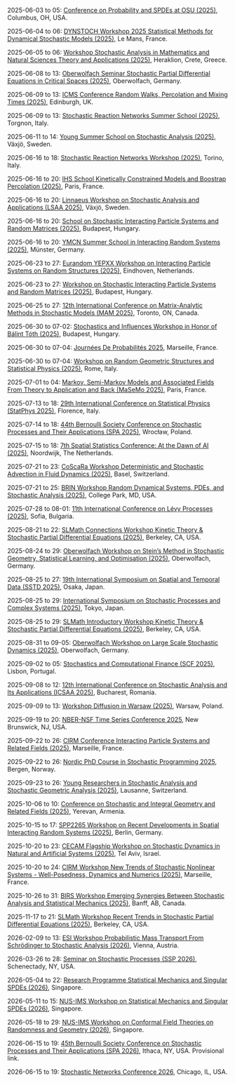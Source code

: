 2025-06-03 to 05: [Conference on Probability and SPDEs at OSU (2025)](https://u.osu.edu/spdeworkshop/ "This conference focuses on probability and stochastic partial differential equations, covering regularity theory, stochastic analysis, and numerical methods. Topics include stochastic heat equations, applications in fluid dynamics, emphasizing mathematical rigor in stochastic systems."), Columbus, OH, USA.

2025-06-04 to 06: [DYNSTOCH Workshop 2025 Statistical Methods for Dynamical Stochastic Models (2025)](https://dynstoch2025.mathnum.inrae.fr/ "DYNSTOCH 2025 focuses on statistical methods for dynamical stochastic models, covering time-series analysis, stochastic differential equations, and Bayesian inference. Topics include applications in ecology, finance, and epidemiology, emphasizing statistical tools for dynamic systems."), Le Mans, France.

2025-06-05 to 06: [Workshop Stochastic Analysis in Mathematics and Natural Sciences Theory and Applications (2025)](https://sites.google.com/view/samans2025/ "This workshop explores stochastic analysis, covering stochastic differential equations, random processes, and applications in natural sciences. Topics include stochastic modeling in physics, biology, and climate, emphasizing theoretical advancements and practical stochastic applications."), Heraklion, Crete, Greece.

2025-06-08 to 13: [Oberwolfach Seminar Stochastic Partial Differential Equations in Critical Spaces (2025)](https://www.mfo.de/occasion/2524a/www_view "This seminar focuses on stochastic partial differential equations in critical spaces, covering regularity theory and well-posedness. Topics include stochastic Navier-Stokes equations, applications in fluid dynamics, emphasizing advanced mathematical techniques for stochastic systems."), Oberwolfach, Germany.

2025-06-09 to 13: [ICMS Conference Random Walks, Percolation and Mixing Times (2025)](https://sites.google.com/view/icmsrwconf/home "This conference focuses on random walks, percolation, and mixing times, covering Markov chains, random graphs, and stochastic dynamics. Topics include mixing rates, critical phenomena, and applications in network science, emphasizing probabilistic analysis of stochastic processes."), Edinburgh, UK.

2025-06-09 to 13: [Stochastic Reaction Networks Summer School (2025)](https://constrained.polito.it/stochastic-reaction-networks-summer-school/ "This summer school focuses on stochastic reaction networks, covering chemical master equations, Gillespie algorithms, and stochastic modeling. Topics include biochemical networks, epidemic modeling, and applications in systems biology, emphasizing probabilistic simulation techniques."), Torgnon, Italy.

2025-06-11 to 14: [Young Summer School on Stochastic Analysis (2025)](https://sites.google.com/view/ysssa25 "This summer school focuses on stochastic analysis, covering stochastic calculus, martingales, and stochastic differential equations. Topics include applications in finance, physics, and biology, emphasizing foundational probabilistic techniques for young researchers in stochastic modeling."), Växjö, Sweden.

2025-06-16 to 18: [Stochastic Reaction Networks Workshop (2025)](https://constrained.polito.it/stochastic-reaction-networks-workshop/ "This workshop focuses on stochastic reaction networks, covering chemical master equations, stochastic simulations, and Markov processes. Topics include biochemical kinetics, epidemic modeling, and applications in systems biology, emphasizing probabilistic approaches to reaction dynamics."), Torino, Italy.

2025-06-16 to 20: [IHS School Kinetically Constrained Models and Boostrap Percolation (2025)](https://indico.math.cnrs.fr/event/13130/ "This school focuses on kinetically constrained models and bootstrap percolation, covering stochastic dynamics, phase transitions, and random graphs. Topics include glassy dynamics, percolation thresholds, and applications in statistical physics, emphasizing probabilistic models of constrained systems."), Paris, France.

2025-06-16 to 20: [Linnaeus Workshop on Stochastic Analysis and Applications (LSAA 2025)](https://lnu.se/en/meet-linnaeus-university/current/events/2025/konferenser/lsaa25/ "LSAA 2025 focuses on stochastic analysis, covering stochastic differential equations, random processes, and applications. Topics include stochastic control, financial modeling, and biological systems, emphasizing theoretical and applied probabilistic methods for stochastic phenomena."), Växjö, Sweden.

2025-06-16 to 20: [School on Stochastic Interacting Particle Systems and Random Matrices (2025)](https://erdoscenter.renyi.hu/events/school-stochastic-interacting-particle-systems-and-random-matrices "This school explores stochastic interacting particle systems and random matrices, covering particle dynamics, eigenvalue distributions, and probabilistic models. Topics include applications in statistical physics and integrable systems, emphasizing theoretical foundations of stochastic and matrix processes."), Budapest, Hungary.

2025-06-16 to 20: [YMCN Summer School in Interacting Random Systems (2025)](https://www.uni-muenster.de/MathematicsMuenster/events/2025/ymcn_summer-school_irs.shtml "This summer school focuses on interacting random systems, covering random walks, spin systems, and stochastic networks. Topics include phase transitions, percolation, and applications in statistical mechanics, emphasizing probabilistic modeling of complex interacting systems."), Münster, Germany.

2025-06-23 to 27: [Eurandom YEPXX Workshop on Interacting Particle Systems on Random Structures (2025)](https://www.eurandom.tue.nl/event/yepxx-interacting-particle-systems-on-random-structures/ "YEPXX 2025 focuses on interacting particle systems on random structures, covering random walks, spin systems, and stochastic networks. Topics include phase transitions, random graphs, and applications in statistical physics, emphasizing probabilistic modeling of complex systems."), Eindhoven, Netherlands.

2025-06-23 to 27: [Workshop on Stochastic Interacting Particle Systems and Random Matrices (2025)](https://erdoscenter.renyi.hu/events/workshop-stochastic-interacting-particle-systems-and-random-matrices "This workshop explores stochastic interacting particle systems and random matrices, covering particle dynamics, eigenvalue statistics, and probabilistic models. Topics include applications in statistical physics and quantum mechanics, emphasizing stochastic and matrix-based theoretical frameworks."), Budapest, Hungary.

2025-06-25 to 27: [12th International Conference on Matrix-Analytic Methods in Stochastic Models (MAM 2025)](https://sites.google.com/ontariotechu.net/mam-12-conference "MAM 2025 focuses on matrix-analytic methods in stochastic models, covering queueing theory, Markov chains, and performance analysis. Topics include network modeling, reliability analysis, and applications in telecommunications, emphasizing matrix-based probabilistic techniques."), Toronto, ON, Canada.

2025-06-30 to 07-02: [Stochastics and Influences Workshop in Honor of Bálint Tóth (2025)](https://erdoscenter.renyi.hu/events/stochastics-and-influences-workshop "This workshop honors Bálint Tóth, focusing on stochastic processes, random walks, and interacting systems. Topics include stochastic differential equations, mixing times, and applications in statistical physics, emphasizing probabilistic advancements in stochastic modeling."), Budapest, Hungary.

2025-06-30 to 07-04: [Journées De Probabilités 2025](https://www.i2m.univ-amu.fr/en/journee-de-proba-2025/ "This conference explores probability, covering stochastic processes, random graphs, and martingales. Topics include applications in statistical physics, finance, and biology, emphasizing theoretical advancements and practical applications in probabilistic modeling and analysis."), Marseille, France.

2025-06-30 to 07-04: [Workshop on Random Geometric Structures and Statistical Physics (2025)](https://sites.google.com/view/random-geometric-structures/ "This workshop focuses on random geometric structures, covering stochastic geometry, percolation, and random graphs. Topics include spatial processes, statistical mechanics, and applications in network science, emphasizing probabilistic models for geometric and physical systems."), Rome, Italy.

2025-07-01 to 04: [Markov, Semi-Markov Models and Associated Fields From Theory to Application and Back (MaSeMo 2025)](https://masemo.sciencesconf.org/ "MaSeMo 2025 explores Markov and semi-Markov models, covering stochastic processes, transition rates, and reliability analysis. Topics include queueing systems, biological modeling, and applications in engineering, emphasizing theoretical and applied stochastic modeling techniques."), Paris, France.

2025-07-13 to 18: [29th International Conference on Statistical Physics (StatPhys 2025)](https://statphys29.org "StatPhys 2025 explores statistical physics, covering phase transitions, disordered systems, and stochastic processes. Topics include non-equilibrium dynamics, complex networks, and applications in biophysics and materials, emphasizing theoretical and computational statistical mechanics advancements."), Florence, Italy.

2025-07-14 to 18: [44th Bernoulli Society Conference on Stochastic Processes and Their Applications (SPA 2025)](https://spa.pwr.edu.pl "SPA 2025 explores stochastic processes, covering Markov chains, random walks, and stochastic differential equations. Topics include applications in finance, biology, and queueing theory, emphasizing theoretical and applied probabilistic methods for stochastic modeling and analysis."), Wrocław, Poland.

2025-07-15 to 18: [7th Spatial Statistics Conference: At the Dawn of AI (2025)](https://elsevier.com/events/conferences/all/spatial-statistics "This conference explores spatial statistics and AI, covering spatial processes, geostatistics, and machine learning for spatial data. Topics include environmental modeling, disease mapping, and applications in urban planning, emphasizing stochastic and AI-driven spatial analysis techniques."), Noordwijk, The Netherlands.

2025-07-21 to 23: [CoScaRa Workshop Deterministic and Stochastic Advection in Fluid Dynamics (2025)](https://dmi.unibas.ch/en/personen/gianluca-crippa/coscara-workshop-2025/ "This workshop explores advection in fluid dynamics, covering deterministic and stochastic transport, Lagrangian dynamics, and turbulence. Topics include applications in oceanography and atmospheric modeling, emphasizing mathematical and computational approaches to fluid transport phenomena."), Basel, Switzerland.

2025-07-21 to 25: [BRIN Workshop Random Dynamical Systems, PDEs, and Stochastic Analysis (2025)](https://brinmrc.umd.edu/programs/workshops/summer25/summer25-workshop-random.html "This workshop explores random dynamical systems, covering stochastic PDEs, random attractors, and stochastic analysis. Topics include applications in fluid dynamics, climate modeling, and biology, emphasizing probabilistic methods for modeling and analyzing random dynamical systems."), College Park, MD, USA.

2025-07-28 to 08-01: [11th International Conference on Lévy Processes (2025)](https://sites.google.com/view/levyconference2025 "This conference explores Lévy processes, covering stable distributions, stochastic integrals, and jump processes. Topics include applications in finance, insurance, and physics, emphasizing theoretical and applied probabilistic methods for modeling discontinuous stochastic phenomena."), Sofia, Bulgaria.

2025-08-21 to 22: [SLMath Connections Workshop Kinetic Theory & Stochastic Partial Differential Equations (2025)](https://legacy.slmath.org/workshops/1116 "This workshop explores kinetic theory and stochastic PDEs, covering Boltzmann equations, stochastic processes, and multiscale modeling. Topics include applications in fluid dynamics, plasma physics, and biological systems, emphasizing probabilistic and analytical methods for stochastic differential systems."), Berkeley, CA, USA.

2025-08-24 to 29: [Oberwolfach Workshop on Stein’s Method in Stochastic Geometry, Statistical Learning, and Optimisation (2025)](https://mfo.de/occasion/2535b/www_view "This workshop explores Stein’s method, covering stochastic geometry, statistical learning, and optimization. Topics include discrepancy measures, high-dimensional statistics, and applications in machine learning and random graphs, emphasizing probabilistic techniques for statistical and geometric analysis."), Oberwolfach, Germany.

2025-08-25 to 27: [19th International Symposium on Spatial and Temporal Data (SSTD 2025)](https://sstd2025.github.io/ "SSTD 2025 focuses on spatial and temporal data, covering geospatial analytics, time-series modeling, and stochastic processes. Topics include applications in urban planning, environmental monitoring, and mobility analysis, emphasizing computational methods for spatiotemporal data analysis."), Osaka, Japan.

2025-08-25 to 29: [International Symposium on Stochastic Processes and Complex Systems (2025)](https://www.tfc.tohoku.ac.jp/event/4308.html "Explores stochastic processes and complex systems. Topics include Markov processes, random networks, and applications in physics, biology, and data science."), Tokyo, Japan.

2025-08-25 to 29: [SLMath Introductory Workshop Kinetic Theory & Stochastic Partial Differential Equations (2025)](https://legacy.slmath.org/workshops/1117 "This workshop explores kinetic theory and stochastic PDEs, covering transport equations, stochastic processes, and numerical methods. Topics include applications in plasma physics, fluid dynamics, and biological modeling, emphasizing probabilistic and computational approaches to stochastic systems."), Berkeley, CA, USA.

2025-08-31 to 09-05: [Oberwolfach Workshop on Large Scale Stochastic Dynamics (2025)](https://mfo.de/occasion/2536/www_view "This workshop explores large-scale stochastic dynamics, covering random processes, stochastic PDEs, and scaling limits. Topics include applications in statistical physics, biology, and finance, emphasizing probabilistic and analytical methods for modeling complex stochastic systems."), Oberwolfach, Germany.

2025-09-02 to 05: [Stochastics and Computational Finance (SCF 2025)](https://scf2025.iseg.ulisboa.pt "SCF 2025 explores stochastics in computational finance, covering stochastic calculus, option pricing, and risk modeling. Topics include applications in derivatives, portfolio optimization, and financial econometrics, emphasizing probabilistic and computational methods for financial systems analysis."), Lisbon, Portugal.

2025-09-08 to 12: [12th International Conference on Stochastic Analysis and Its Applications (ICSAA 2025)](https://sites.google.com/view/icsaa2025/ "ICSAA 2025 explores stochastic analysis, covering stochastic calculus, Markov processes, and random fields. Topics include applications in finance, biology, and physics, emphasizing probabilistic and analytical methods for modeling and analyzing stochastic systems and phenomena."), Bucharest, Romania.

2025-09-09 to 13: [Workshop Diffusion in Warsaw (2025)](https://evolutionarypdes2025.icm.edu.pl/diffusion-in-warsaw/ "This workshop explores diffusion processes, covering stochastic PDEs, random walks, and diffusion equations. Topics include applications in physics, biology, and finance, emphasizing probabilistic and analytical methods for modeling diffusive phenomena in stochastic systems."), Warsaw, Poland.

2025-09-19 to 20: [NBER-NSF Time Series Conference 2025](https://econweb.rutgers.edu/nswanson/Main-nbernsf.html "This conference explores time-series analysis, covering stochastic processes, forecasting, and econometrics. Topics include applications in finance, macroeconomics, and environmental modeling, emphasizing probabilistic and statistical methods for analyzing temporal data and stochastic trends."), New Brunswick, NJ, USA.

2025-09-22 to 26: [CIRM Conference Interacting Particle Systems and Related Fields (2025)](https://conferences.cirm-math.fr/3335.html "This conference explores interacting particle systems, covering stochastic processes, random walks, and statistical mechanics. Topics include applications in biology, physics, and social dynamics, emphasizing probabilistic and computational methods for modeling interacting stochastic systems."), Marseille, France.

2025-09-22 to 26: [Nordic PhD Course in Stochastic Programming 2025](https://www.nors-online.no/2025/03/26/nordic-phd-course-in-stochastic-programming-2025/ "Covers stochastic programming techniques. Topics include stochastic optimization, uncertainty modeling, and applications in operations research and decision-making systems."), Bergen, Norway.

2025-09-23 to 26: [Young Researchers in Stochastic Analysis and Stochastic Geometric Analysis (2025)](https://www.epfl.ch/labs/stoan/events/future-events/young-researchers-workshop/ "This workshop explores stochastic and geometric analysis, covering stochastic PDEs, random manifolds, and geometric probability. Topics include applications in physics, biology, and data science, emphasizing probabilistic and geometric methods for young researchers in stochastic analysis."), Lausanne, Switzerland.

2025-10-06 to 10: [Conference on Stochastic and Integral Geometry and Related Fields (2025)](https://sig25.org/ "This conference explores stochastic and integral geometry, covering random sets, geometric probability, and stochastic processes. Topics include applications in image analysis, materials science, and spatial statistics, emphasizing probabilistic and geometric methods for modeling random structures."), Yerevan, Armenia.

2025-10-15 to 17: [SPP2265 Workshop on Recent Developments in Spatial Interacting Random Systems (2025)](https://wias-berlin.de/workshops/sirs25/ "This workshop explores spatial interacting random systems, covering percolation, random walks, and stochastic geometry. Topics include applications in statistical physics, epidemiology, and network science, emphasizing probabilistic and computational methods for modeling spatially structured random processes."), Berlin, Germany.

2025-10-20 to 23: [CECAM Flagship Workshop on Stochastic Dynamics in Natural and Artificial Systems (2025)](https://cecam.org/workshop-details/stochastic-dynamics-in-natural-and-artificial-systems-1428 "This workshop explores stochastic dynamics, covering random processes, stochastic differential equations, and multiscale modeling. Topics include applications in biology, physics, and artificial systems, emphasizing probabilistic and computational approaches to understanding stochastic behavior in natural and engineered systems."), Tel Aviv, Israel.

2025-10-20 to 24: [CIRM Workshop New Trends of Stochastic Nonlinear Systems - Well-Posedness, Dynamics and Numerics (2025)](https://conferences.cirm-math.fr/3374.html "This workshop explores stochastic nonlinear systems, covering well-posedness, stochastic PDEs, and numerical methods. Topics include applications in fluid dynamics, climate modeling, and biology, emphasizing analytical and computational techniques for studying nonlinear stochastic dynamics and their properties."), Marseille, France.

2025-10-26 to 31: [BIRS Workshop Emerging Synergies Between Stochastic Analysis and Statistical Mechanics (2025)](https://www.birs.ca/events/2025/5-day-workshops/25w5367 "This workshop explores synergies between stochastic analysis and statistical mechanics, covering random processes, phase transitions, and stochastic modeling. Topics include applications in disordered systems, biophysics, and materials science, emphasizing probabilistic methods for complex system dynamics."), Banff, AB, Canada.

2025-11-17 to 21: [SLMath Workshop Recent Trends in Stochastic Partial Differential Equations (2025)](https://legacy.slmath.org/workshops/1148 "This workshop explores stochastic PDEs, covering random fields, stochastic integration, and numerical methods. Topics include applications in fluid dynamics, climate modeling, and biological systems, emphasizing probabilistic and computational approaches to stochastic differential systems."), Berkeley, CA, USA.

2026-02-09 to 13: [ESI Workshop Probabilistic Mass Transport From Schrödinger to Stochastic Analysis (2026)](https://www.esi.ac.at/events/e581/ "This workshop explores probabilistic mass transport, covering Schrödinger bridges, optimal transport, and stochastic analysis. Topics include applications in machine learning, statistical physics, and fluid dynamics, emphasizing probabilistic and analytical methods for transport-related stochastic processes."), Vienna, Austria.

2026-03-26 to 28: [Seminar on Stochastic Processes (SSP 2026)](https://depts.washington.edu/ssproc/ssp_nextssp.php "SSP 2026 focuses on stochastic processes, covering Markov chains, Brownian motion, and stochastic calculus. Topics include applications in finance, biology, and physics, emphasizing probabilistic and analytical methods for modeling and analyzing random processes and their dynamics."), Schenectady, NY, USA.

2026-05-04 to 22: [Research Programme Statistical Mechanics and Singular SPDEs (2026)](https://ims.nus.edu.sg/events/statistics_singularspdes/ "This programme explores statistical mechanics and singular SPDEs, covering stochastic processes, phase transitions, and random fields. Topics include applications in condensed matter, fluid dynamics, and disordered systems, emphasizing probabilistic and computational methods for singular stochastic systems."), Singapore.

2026-05-11 to 15: [NUS-IMS Workshop on Statistical Mechanics and Singular SPDEs (2026)](https://ims.nus.edu.sg/events/statistics_singularspdes/ "Covers statistical mechanics and singular stochastic PDEs. Topics include stochastic processes, singular equations, and applications in physics and complex systems modeling."), Singapore.

2026-05-18 to 29: [NUS-IMS Workshop on Conformal Field Theories on Randomness and Geometry (2026)](https://ims.nus.edu.sg/events/conformalfieldtheories_rangeo/ "Explores conformal field theories and randomness. Topics include stochastic geometry, conformal invariance, and applications in statistical physics and quantum field theory."), Singapore.

2026-06-15 to 19: [45th Bernoulli Society Conference on Stochastic Processes and Their Applications (SPA 2026)](https://www.bernoullisociety.org/meetings "Explores stochastic processes and applications. Topics include Markov processes, stochastic differential equations, and applications in data science, physics, and epidemiology."), Ithaca, NY, USA. Provisional link.

2026-06-15 to 19: [Stochastic Networks Conference 2026](https://www.chicagobooth.edu/events/stochastic-networks-conference "This conference explores stochastic networks, covering queueing theory, random graphs, and network dynamics. Topics include applications in telecommunications, transportation, and social networks, emphasizing probabilistic and computational methods for modeling and analyzing stochastic network systems."), Chicago, IL, USA.

